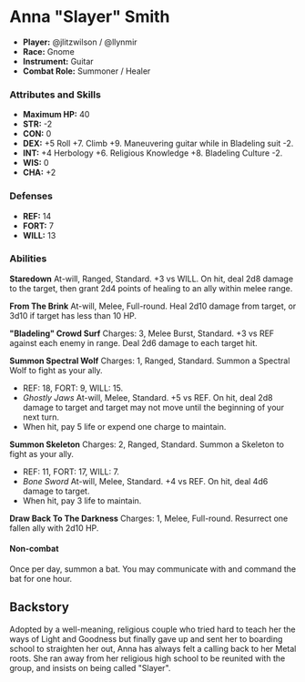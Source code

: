 # Anna "Slayer" Smith

 * **Player:** @jlitzwilson / @llynmir
 * **Race:** Gnome
 * **Instrument:** Guitar
 * **Combat Role:** Summoner / Healer

### Attributes and Skills

 * **Maximum HP:** 40
 * **STR:** -2
 * **CON:** 0
 * **DEX:** +5 Roll +7. Climb +9. Maneuvering guitar while in Bladeling suit -2.
 * **INT:** +4 Herbology +6. Religious Knowledge +8. Bladeling Culture -2.
 * **WIS:** 0
 * **CHA:** +2

### Defenses

 * **REF:** 14
 * **FORT:** 7
 * **WILL:** 13

### Abilities

**Staredown** At-will, Ranged, Standard. +3 vs WILL. On hit, deal 2d8 damage to the target, then grant 2d4 points of healing to an ally within melee range.

**From The Brink** At-will, Melee, Full-round. Heal 2d10 damage from target, or 3d10 if target has less than 10 HP.

**"Bladeling" Crowd Surf** Charges: 3, Melee Burst, Standard. +3 vs REF against each enemy in range. Deal 2d6 damage to each target hit.

**Summon Spectral Wolf** Charges: 1, Ranged, Standard. Summon a Spectral Wolf to fight as your ally.

 * REF: 18, FORT: 9, WILL: 15.
 * *Ghostly Jaws* At-will, Melee, Standard. +5 vs REF. On hit, deal 2d8 damage to target and target may not move until the beginning of your next turn.
 * When hit, pay 5 life or expend one charge to maintain.

**Summon Skeleton** Charges: 2, Ranged, Standard. Summon a Skeleton to fight as your ally.

 * REF: 11, FORT: 17, WILL: 7.
 * *Bone Sword* At-will, Melee, Standard. +4 vs REF. On hit, deal 4d6 damage to target.
 * When hit, pay 3 life to maintain.

**Draw Back To The Darkness** Charges: 1, Melee, Full-round. Resurrect one fallen ally with 2d10 HP.

#### Non-combat

Once per day, summon a bat. You may communicate with and command the bat for one hour.

## Backstory

Adopted by a well-meaning, religious couple who tried hard to teach her the ways of Light and Goodness but finally gave up and sent her to boarding school to straighten her out, Anna has always felt a calling back to her Metal roots.  She ran away from her religious high school to be reunited with the group, and insists on being called "Slayer".
